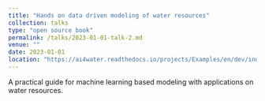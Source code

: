 ```yaml
---
title: "Hands on data driven modeling of water resources"
collection: talks
type: "open source book"
permalink: /talks/2023-01-01-talk-2.md
venue: ""
date: 2023-01-01
location: "https://ai4water.readthedocs.io/projects/Examples/en/dev/index.html"
---
```


A practical guide for machine learning based modeling with applications on water resources.